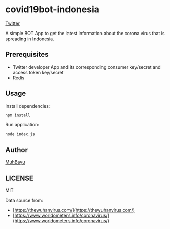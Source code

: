 # covid19bot-indonesia
[Twitter](https://twitter.com/covid19botindo)

A simple BOT App to get the latest information about the corona virus that is spreading in Indonesia.

## Prerequisites
- Twitter developer App and its corresponding consumer key/secret and access token key/secret
- Redis

## Usage
Install dependencies:
```bash
npm install
```

Run application:
```bash
node index.js
```

## Author
[MuhBayu](https://github.com/MuhBayu "MuhBayu")

## LICENSE
MIT


Data source from: 
- [https://thewuhanvirus.com/](https://thewuhanvirus.com/)
- [https://www.worldometers.info/coronavirus/](https://www.worldometers.info/coronavirus/)